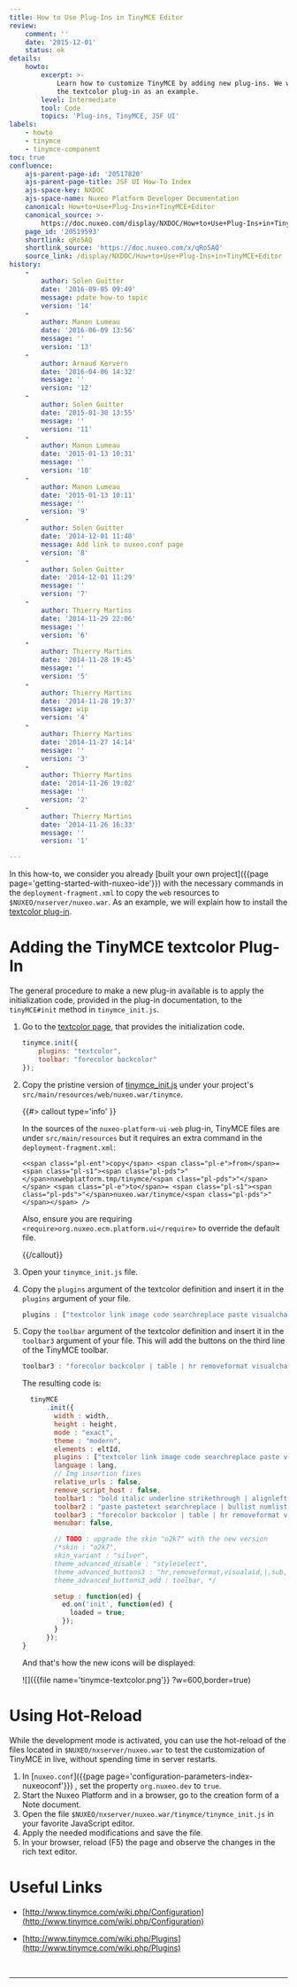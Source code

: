 ```yaml
---
title: How to Use Plug-Ins in TinyMCE Editor
review:
    comment: ''
    date: '2015-12-01'
    status: ok
details:
    howto:
        excerpt: >-
            Learn how to customize TinyMCE by adding new plug-ins. We will use
            the textcolor plug-in as an example.
        level: Intermediate
        tool: Code
        topics: 'Plug-ins, TinyMCE, JSF UI'
labels:
    - howto
    - tinymce
    - tinymce-component
toc: true
confluence:
    ajs-parent-page-id: '20517820'
    ajs-parent-page-title: JSF UI How-To Index
    ajs-space-key: NXDOC
    ajs-space-name: Nuxeo Platform Developer Documentation
    canonical: How+to+Use+Plug-Ins+in+TinyMCE+Editor
    canonical_source: >-
        https://doc.nuxeo.com/display/NXDOC/How+to+Use+Plug-Ins+in+TinyMCE+Editor
    page_id: '20519593'
    shortlink: qRo5AQ
    shortlink_source: 'https://doc.nuxeo.com/x/qRo5AQ'
    source_link: /display/NXDOC/How+to+Use+Plug-Ins+in+TinyMCE+Editor
history:
    - 
        author: Solen Guitter
        date: '2016-09-05 09:49'
        message: pdate how-to topic
        version: '14'
    - 
        author: Manon Lumeau
        date: '2016-06-09 13:56'
        message: ''
        version: '13'
    - 
        author: Arnaud Kervern
        date: '2016-04-06 14:32'
        message: ''
        version: '12'
    - 
        author: Solen Guitter
        date: '2015-01-30 13:55'
        message: ''
        version: '11'
    - 
        author: Manon Lumeau
        date: '2015-01-13 10:31'
        message: ''
        version: '10'
    - 
        author: Manon Lumeau
        date: '2015-01-13 10:11'
        message: ''
        version: '9'
    - 
        author: Solen Guitter
        date: '2014-12-01 11:40'
        message: Add link to nuxeo.conf page
        version: '8'
    - 
        author: Solen Guitter
        date: '2014-12-01 11:29'
        message: ''
        version: '7'
    - 
        author: Thierry Martins
        date: '2014-11-29 22:06'
        message: ''
        version: '6'
    - 
        author: Thierry Martins
        date: '2014-11-28 19:45'
        message: ''
        version: '5'
    - 
        author: Thierry Martins
        date: '2014-11-28 19:37'
        message: wip
        version: '4'
    - 
        author: Thierry Martins
        date: '2014-11-27 14:14'
        message: ''
        version: '3'
    - 
        author: Thierry Martins
        date: '2014-11-26 19:02'
        message: ''
        version: '2'
    - 
        author: Thierry Martins
        date: '2014-11-26 16:33'
        message: ''
        version: '1'

---
```

In this how-to, we consider you already [built your own project]({{page page='getting-started-with-nuxeo-ide'}}) with the necessary commands in the `deployment-fragment.xml` to copy the `web` resources to `$NUXEO/nxserver/nuxeo.war`. As an example, we will explain how to install the [textcolor plug-in](http://www.tinymce.com/wiki.php/Plugin:textcolor).

# Adding the TinyMCE textcolor Plug-In

The general procedure to make a new plug-in available is to apply the initialization code, provided in the plug-in documentation, to the `tinyMCE#init` method in `tinymce_init.js`.

1.  Go to the [textcolor page](http://www.tinymce.com/wiki.php/Plugin:textcolor), that provides the initialization code.

    ```js
    tinymce.init({
        plugins: "textcolor",
        toolbar: "forecolor backcolor"
    });
    ```

2.  Copy the pristine version of [tinymce_init.js](https://github.com/nuxeo/nuxeo/blob/master/nuxeo-jsf/nuxeo-platform-ui-web/src/main/resources/tinymce/tinymce_init.js)&nbsp;under your project's `src/main/resources/web/nuxeo.war/tinymce`.

    {{#> callout type='info' }}

    In the sources of the `nuxeo-platform-ui-web` plug-in, TinyMCE files are under `src/main/resources` but it requires an extra command in the `deployment-fragment.xml`:

    `<<span class="pl-ent">copy</span> <span class="pl-e">from</span>= <span class="pl-s1"><span class="pl-pds">"</span>nxwebplatform.tmp/tinymce/<span class="pl-pds">"</span></span> <span class="pl-e">to</span>= <span class="pl-s1"><span class="pl-pds">"</span>nuxeo.war/tinymce/<span class="pl-pds">"</span></span> />`

    Also, ensure you are requiring `<require>org.nuxeo.ecm.platform.ui</require>` to override the default file.

    {{/callout}}
3.  Open your `tinymce_init.js` file.

4.  Copy the `plugins` argument of the textcolor definition and insert it in the `plugins` argument of your file.

    ```js
    plugins : ["textcolor link image code searchreplace paste visualchars charmap table fullscreen preview nuxeoimageupload nuxeolink"],
    ```

5.  Copy the `toolbar` argument of the textcolor definition and insert it in the `toolbar3` argument of your file. This will add the buttons on the third line of the TinyMCE toolbar.

    ```js
    toolbar3 : "forecolor backcolor | table | hr removeformat visualchars | subscript superscript | charmap preview | fullscreen nuxeoimageupload nuxeolink",
    ```

    The resulting code is:

    ```js
      tinyMCE
          .init({
            width : width,
            height : height,
            mode : "exact",
            theme : "modern",
            elements : eltId,
            plugins : ["textcolor link image code searchreplace paste visualchars charmap table fullscreen preview nuxeoimageupload nuxeolink"],
            language : lang,
            // Img insertion fixes
            relative_urls : false,
            remove_script_host : false,
            toolbar1 : "bold italic underline strikethrough | alignleft aligncenter alignright alignjustify | formatselect fontselect fontsizeselect",
            toolbar2 : "paste pastetext searchreplace | bullist numlist | outdent indent | undo redo | link unlink anchor image code",
            toolbar3 : "forecolor backcolor | table | hr removeformat visualchars | subscript superscript | charmap preview | fullscreen nuxeoimageupload nuxeolink",
            menubar: false,

            // TODO : upgrade the skin "o2k7" with the new version
            /*skin : "o2k7",
            skin_variant : "silver",
            theme_advanced_disable : "styleselect",
            theme_advanced_buttons3 : "hr,removeformat,visualaid,|,sub,sup,|,charmap,|",
            theme_advanced_buttons3_add : toolbar, */

            setup : function(ed) {
              ed.on('init', function(ed) {
                loaded = true;
              });
            }
          });
    }
    ```

    And that's how the new icons will be displayed:

    ![]({{file name='tinymce-textcolor.png'}} ?w=600,border=true)

# Using Hot-Reload

While the development mode is activated, you can use the hot-reload of the files located in `$NUXEO/nxserver/nuxeo.war` to test the customization of TinyMCE in live, without spending time in server restarts.

1.  In [`nuxeo.conf`]({{page page='configuration-parameters-index-nuxeoconf'}}) , set the property `org.nuxeo.dev` to `true`.
2.  Start the Nuxeo Platform and in a browser, go to the creation form of a Note document.
3.  Open the file `$NUXEO/nxserver/nuxeo.war/tinymce/tinymce_init.js` in your favorite JavaScript editor.
4.  Apply the needed modifications and save the file.
5.  In your browser, reload (F5) the page and observe the changes in the rich text editor.

# Useful Links

*   [http://www.tinymce.com/wiki.php/Configuration](http://www.tinymce.com/wiki.php/Configuration)

*   [http://www.tinymce.com/wiki.php/Plugins](http://www.tinymce.com/wiki.php/Plugins)

&nbsp;

* * *